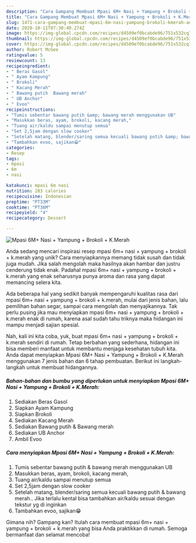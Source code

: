 ```yaml
---
description: "Cara Gampang Membuat Mpasi 6M+ Nasi + Yampung + Brokoli + K.Merah Anti Gagal"
title: "Cara Gampang Membuat Mpasi 6M+ Nasi + Yampung + Brokoli + K.Merah Anti Gagal"
slug: 1471-cara-gampang-membuat-mpasi-6m-nasi-yampung-brokoli-kmerah-anti-gagal
date: 2020-10-11T07:30:40.274Z
image: https://img-global.cpcdn.com/recipes/d4509ef0bcabde96/751x532cq70/mpasi-6m-nasi-yampung-brokoli-kmerah-foto-resep-utama.jpg
thumbnail: https://img-global.cpcdn.com/recipes/d4509ef0bcabde96/751x532cq70/mpasi-6m-nasi-yampung-brokoli-kmerah-foto-resep-utama.jpg
cover: https://img-global.cpcdn.com/recipes/d4509ef0bcabde96/751x532cq70/mpasi-6m-nasi-yampung-brokoli-kmerah-foto-resep-utama.jpg
author: Robert McGee
ratingvalue: 5
reviewcount: 13
recipeingredient:
- " Beras Gasol"
- " Ayam Kampung"
- " Brokoli"
- " Kacang Merah"
- " Bawang putih  Bawang merah"
- " UB Anchor"
- " Evoo"
recipeinstructions:
- "Tumis sebentar bawang putih &amp; bawang merah menggunakan UB"
- "Masukkan beras, ayam, brokoli, kacang merah,"
- "Tuang air/kaldu sampai menutup semua"
- "Set 2,5jam dengan slow cooker"
- "Setelah matang, blender/saring semua kecuali bawang putih &amp; bawang merah.. Jika terlalu kental bisa tambahkan air/kaldu sesuai dengan tekstur yg di inginkan"
- "Tambahkan evoo, sajikan😁"
categories:
- Resep
tags:
- mpasi
- 6m
- nasi

katakunci: mpasi 6m nasi 
nutrition: 283 calories
recipecuisine: Indonesian
preptime: "PT33M"
cooktime: "PT36M"
recipeyield: "4"
recipecategory: Dessert

---
```



![Mpasi 6M+ Nasi + Yampung + Brokoli + K.Merah](https://img-global.cpcdn.com/recipes/d4509ef0bcabde96/751x532cq70/mpasi-6m-nasi-yampung-brokoli-kmerah-foto-resep-utama.jpg)

Anda sedang mencari inspirasi resep mpasi 6m+ nasi + yampung + brokoli + k.merah yang unik? Cara menyiapkannya memang tidak susah dan tidak juga mudah. Jika salah mengolah maka hasilnya akan hambar dan justru cenderung tidak enak. Padahal mpasi 6m+ nasi + yampung + brokoli + k.merah yang enak seharusnya punya aroma dan rasa yang dapat memancing selera kita.

Ada beberapa hal yang sedikit banyak mempengaruhi kualitas rasa dari mpasi 6m+ nasi + yampung + brokoli + k.merah, mulai dari jenis bahan, lalu pemilihan bahan segar, sampai cara mengolah dan menyajikannya. Tak perlu pusing jika mau menyiapkan mpasi 6m+ nasi + yampung + brokoli + k.merah enak di rumah, karena asal sudah tahu triknya maka hidangan ini mampu menjadi sajian spesial.




Nah, kali ini kita coba, yuk, buat mpasi 6m+ nasi + yampung + brokoli + k.merah sendiri di rumah. Tetap berbahan yang sederhana, hidangan ini bisa memberi manfaat untuk membantu menjaga kesehatan tubuh kita. Anda dapat menyiapkan Mpasi 6M+ Nasi + Yampung + Brokoli + K.Merah menggunakan 7 jenis bahan dan 6 tahap pembuatan. Berikut ini langkah-langkah untuk membuat hidangannya.

<!--inarticleads1-->

##### Bahan-bahan dan bumbu yang diperlukan untuk menyiapkan Mpasi 6M+ Nasi + Yampung + Brokoli + K.Merah:

1. Sediakan  Beras Gasol
1. Siapkan  Ayam Kampung
1. Siapkan  Brokoli
1. Sediakan  Kacang Merah
1. Sediakan  Bawang putih &amp; Bawang merah
1. Sediakan  UB Anchor
1. Ambil  Evoo




<!--inarticleads2-->

##### Cara menyiapkan Mpasi 6M+ Nasi + Yampung + Brokoli + K.Merah:

1. Tumis sebentar bawang putih &amp; bawang merah menggunakan UB
1. Masukkan beras, ayam, brokoli, kacang merah,
1. Tuang air/kaldu sampai menutup semua
1. Set 2,5jam dengan slow cooker
1. Setelah matang, blender/saring semua kecuali bawang putih &amp; bawang merah.. Jika terlalu kental bisa tambahkan air/kaldu sesuai dengan tekstur yg di inginkan
1. Tambahkan evoo, sajikan😁




Gimana nih? Gampang kan? Itulah cara membuat mpasi 6m+ nasi + yampung + brokoli + k.merah yang bisa Anda praktikkan di rumah. Semoga bermanfaat dan selamat mencoba!
